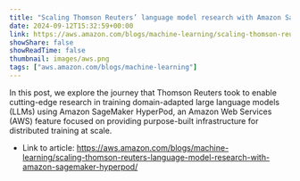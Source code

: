 ```yaml
---
title: "Scaling Thomson Reuters’ language model research with Amazon SageMaker HyperPod"
date: 2024-09-12T15:32:59+00:00
link: https://aws.amazon.com/blogs/machine-learning/scaling-thomson-reuters-language-model-research-with-amazon-sagemaker-hyperpod/
showShare: false
showReadTime: false
thumbnail: images/aws.png
tags: ["aws.amazon.com/blogs/machine-learning"]
---
```

In this post, we explore the journey that Thomson Reuters took to enable cutting-edge research in training domain-adapted large language models (LLMs) using Amazon SageMaker HyperPod, an Amazon Web Services (AWS) feature focused on providing purpose-built infrastructure for distributed training at scale.

- Link to article: https://aws.amazon.com/blogs/machine-learning/scaling-thomson-reuters-language-model-research-with-amazon-sagemaker-hyperpod/